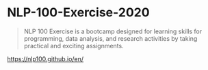 # NLP-100-Exercise-2020
> NLP 100 Exercise is a bootcamp designed for learning skills for programming, data analysis, and research activities by taking practical and exciting assignments.

https://nlp100.github.io/en/
